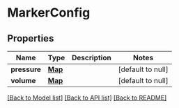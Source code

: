 # MarkerConfig
## Properties

Name | Type | Description | Notes
------------ | ------------- | ------------- | -------------
**pressure** | [**Map**](MarkerSettings.md) |  | [default to null]
**volume** | [**Map**](MarkerSettings.md) |  | [default to null]

[[Back to Model list]](../README.md#documentation-for-models) [[Back to API list]](../README.md#documentation-for-api-endpoints) [[Back to README]](../README.md)

